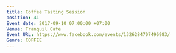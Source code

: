 ```yaml
---
title: Coffee Tasting Session
position: 41
Event date: 2017-09-10 07:00:00 +07:00
Venue: Tranquil Cafe
Event URL: https://www.facebook.com/events/1326284707496983/
Genre: COFFEE
---
```



